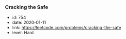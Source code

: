 ### Cracking the Safe

* id: 754
* date: 2020-01-11
* link: https://leetcode.com/problems/cracking-the-safe
* level: Hard
